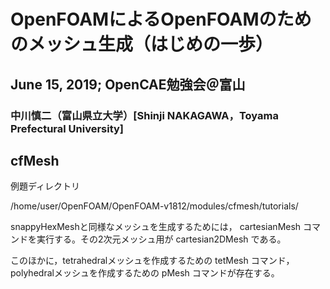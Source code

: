 # OpenFOAMによるOpenFOAMのためのメッシュ生成（はじめの一歩）
## June 15, 2019; OpenCAE勉強会＠富山
### 中川慎二（富山県立大学）[Shinji NAKAGAWA，Toyama Prefectural University]  


## cfMesh

例題ディレクトリ

/home/user/OpenFOAM/OpenFOAM-v1812/modules/cfmesh/tutorials/

snappyHexMeshと同様なメッシュを生成するためには， cartesianMesh コマンドを実行する。その2次元メッシュ用が cartesian2DMesh である。

このほかに，tetrahedralメッシュを作成するための tetMesh コマンド，polyhedralメッシュを作成するための pMesh コマンドが存在する。

